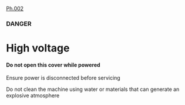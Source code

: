 [Ph.002](../pict/Ph.002.svg)

### DANGER

# High voltage

#### **Do not open** this cover while powered

Ensure power is disconnected before servicing

Do not clean the machine using water or materials that can generate an explosive atmosphere
